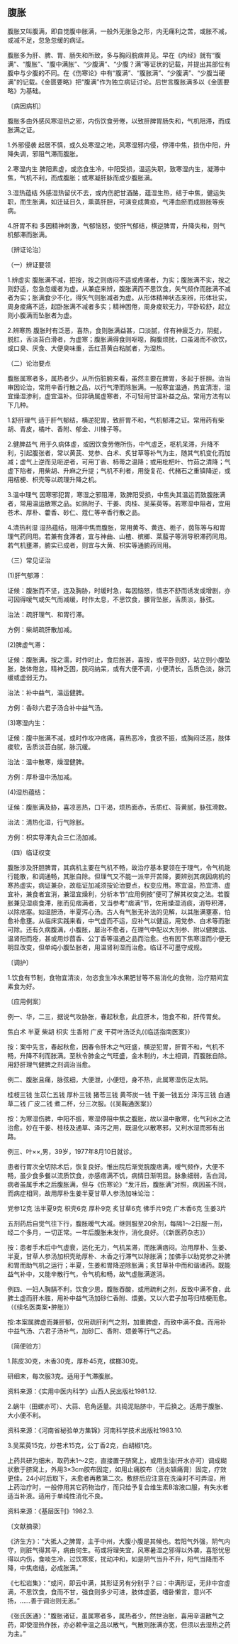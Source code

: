 ## 腹胀

腹胀又叫腹满，即自觉腹中胀满，一般外无胀急之形，内无痛利之苦，或胀不减，或减不足，忽急忽缓的病证。

腹胀多为肝、脾、胃、肠失和所致，多与胸闷脘痞并见。早在《内经》就有“腹满”、“腹胀”、"腹中满胀”、“少腹满”、“少腹？满”等证状的记载，并提出其部位有腹中与少腹的不同。在《伤寒论》中有“腹满”、“腹胀满”、“少腹满”、“少腹当硬满”的记载。《金匮要略》把“腹满”作为独立病证讨论。后世言腹胀满多以《金匮要略》为基础。

〔病因病机〕

腹胀多由外感风寒湿热之邪，内伤饮食劳倦，以致肝脾胃肠失和，气机阻滞，而成胀满之证。

1.外邪侵袭 起居不慎，或久处寒湿之地，风寒湿邪内侵，停滞中焦，损伤中阳，升降失调，邪阻气滞而腹胀。

2.寒湿内生 脾阳素虚，或恣食生冷，中阳受损，温运失职，致寒湿内生，凝滞中焦，气机不利，而成腹胀；或寒凝肝脉而成少腹胀满。

3.湿热蕴结 外感湿热留伏不去，或内伤肥甘酒酪，蕴湿生热，结于中焦，健运失职，而生胀满，如迁延日久，熏蒸肝胆，可演变成黄疸，气滞血瘀而成臌胀等疾病。

4.肝胃不和 多因精神刺激，气郁恼怒，使肝气郁结，横逆脾胃，升降失和，则气机郁滞而胀满。

〔辨证论治〕

（一）辨证要领

1.辨虚实 腹胀满不减，拒按，按之则痞闷不适或疼痛者，为实；腹胀满不实，按之则舒适，忽急忽缓者为虚。从兼症来辨，腹胀满而不思饮食，矢气频作而胀满不减者为实；胀满食少不化，得矢气则胀减者为虚。从形体精神状态来辨，形体壮实，周身痠痛不适，起卧胀满不减者多实；精神困倦，周身痠软无力，平卧较舒，起立则小腹满而坠胀者为虚。

2.辨寒热 腹胀时有泛恶，喜热，食则胀满益甚，口淡腻，伴有神疲乏力，阴挺，脱肛，舌淡苔白滑者，为虚寒；腹胀满得食则呕噁，胸腹烦扰，口虽渴而不欲饮，或口臭、厌食、大便臭味重，舌红苔黄白粘腻者，为湿热。

（二）论治要点

腹胀属寒者多，属热者少。从所伤脏腑来看，虽然主要在脾胃，多起于肝胆。治当审因论治，常用辛香行散之品，以行气滯而除胀满。一般寒宜温通，热宜清泄，湿宜燥湿渗利，虚宜温补。但非确属虚寒者，不可轻用甘温补益之品。常用方法有以下几种。

1.舒肝理气 适于肝气郁结，横逆犯胃，致肝胃不和，气机郁滞之证。常用药有柴胡、青皮，橘叶、香附、郁金、川楝子等。

2.健脾益气 用于久病体虚，或因饮食劳倦所伤，中气虚乏，枢机呆滞，升降不利，引起腹张者，常以黄芪、党参、白术、炙甘草等补气为主，随其气机变化而加减；虚气上逆而见呃逆者，可用丁香、柿蒂之温降；或用枇杷叶、竹茹之清降；气虚下陷者，用柴胡、升麻之升提；气机不利者，用旋复花、代赭石之重镇降逆，或用桔梗、枳壳等以疏理升降之机。

3.温中理气 因寒邪犯胃，寒湿之邪阻滞，致脾阳受损，中焦失其温运而致腹胀满者，常用温运散寒之品。如熟附子、干姜、肉桂、吴茱萸等。若寒湿中阻者，宜用苍术、厚朴、藿香、砂仁、蔻仁等辛香行散之品。

4.清热利湿 湿热蕴结，阻滞中焦而腹胀，常用黄芩、黄连、栀子，茵陈等与和胃理气药同用。若兼有食滞者，宜与神曲、山楂、槟榔、莱菔子等消导积滞药同用。若气机壅滞，腑实已成者，则宜与大黄、枳实等通腑药同用。

（三）常见证治

(1)肝气郁滞：

证候：腹胀而不坚，连及胸胁，时缓时急，每因恼怒，情志不舒而诱发或增剧，亦可因得嗳气或矢气而减缓，时作太息，不思饮食，腰背坠胀，舌质淡，脉弦。

治法：疏肝理气、和胃行滞。

方例：柴胡疏肝散加减。

(2)脾虚气滞：

证候：腹胀满，按之濡，时作时止，食后胀甚，喜按，或平卧则舒，站立则小腹坠胀，肢体倦怠，精神乏困，脘闷纳呆，或有大便不调，小便清长，舌质色淡，脉沉缓或虚弱无力。

治法：补中益气，温运健脾。

方例：香砂六君子汤合补中益气汤。

(3)寒湿内生：

证候：腹中胀满不减，或时作攻冲痞痛，喜热恶冷，食欲不振，或胸闷泛恶，肢体痠软，舌质淡苔白腻，脉沉缓。

治法：温中散寒，燥湿健脾。

方例：厚朴温中汤加减。

(4)湿热蕴结：

证候：腹胀满及胁，喜凉恶热，口干渴，烦热面赤，舌质红、苔黄腻，脉弦滑数。

治法：清热化湿，行气除胀。

方例：枳实导滞丸合三仁汤加减。

（四）临证权变

腹胀涉及肝胆脾胃，其病机主要在气机不畅，故治疗基本要领在于理气，令气机能行能散，和调通畅，其胀自除。但理气又不能一派辛开苦降，要辨别其病因病机的寒热虚实，病证兼杂，故临证加减须按论治要点，权变应用。寒宜温，热宜清、虚宜补，兼食者宜消，兼湿宜燥利，分析本节“应用例按”便可了解其权变之法。若腹胀兼见湿痰食滞，胀而见痞满者，又当参考“痞满”节，佐用燥湿消痰，消导积滞，以除痞塞。如温胆汤，半夏泻心汤。古人有气胀无补法的见解，以其胀满壅塞，怕愈补愈壅。从临床实践来看，中气虚而不运，应补气以健运，用党参、白术等而胀可除。还有久病腹满，小腹胀，屡治不愈者，在理气中配以大剂参、附以健脾运、温肾阳而痊，甚或用炒茴香、公丁香等温通之品而治愈。也有因下焦寒湿而小便无明显改变，但单纯小腹坠胀者，用温肾利湿而治愈。临证不可墨守成规。

〔调护〕

1.饮食有节制，食物宜清淡，勿恣食生冷水果肥甘等不易消化的食物，治疗期间宜素食为好。

〔应用例案〕

例一、华，二三，据说气攻胁胀，春起秋愈，此应肝木，饱食不和，肝传胃矣。

焦白术 半夏 柴胡 枳实 生香附 广皮 干荷叶汤泛丸(《临适指南医案》）

按：案中先言，春起秋愈，因春令肝木之气旺盛，横逆犯胃，肝胃不和，气机不畅，升降不利而胀满。至秋令肺金之气旺盛，金木制约，木土相调，而腹胀自除。用舒肝理气健脾之剂调治当愈。

例二、腹胀且痛，脉弦细，大便泄，小便短，身不热，此属寒湿伤足太阴。

桂枝三钱 生苡仁五钱 厚朴三钱 猪苓三钱 黄芩炭一钱 干姜一钱五分 泽泻三钱 白通草二钱 广皮二钱 煮二杯，分三次服。(《吴鞠通医案》）

按：为寒湿伤脾，中阳不振，寒湿停阻中焦之腹胀，故以温中散寒，化气利水之法治愈。妙在干姜、桂枝及通草、泽泻之用，既温化以散寒邪，又利水湿而邪有出路。

例三、叶××,男，39岁，1977年8月10日就诊。

患者行胃次全切除术后，恢复良好。惟出院后渐觉脘腹痞满，嗳气频作，大便不畅，虽少食多餐以流质饮食，亦感痞满不饥，病情日渐明显。脉象细弱，舌白润，病者虽属手术之后腹胀满，但与《伤寒论》“发汗后，腹胀满”对照，病因虽不同，而病症相同，故用厚朴生姜半夏甘草人参汤加味论治：

党参12克 法半夏9克 枳壳6克 厚朴9克 炙甘草6克 佛手片9克 广木香6克 生姜3片

五剂药后自觉气往下行，腹胀暧气大减。继则服至20余剂，每隔1～2日服一剂，经二个多月，一切正常。一年后腹胀未发作，消化良好。（《新医药杂志》）

按：患者手术后中气虚衰，运化无力，气机呆滞，而胀满痞闷。治用厚朴、生姜、半夏，甘草人参汤加枳壳助厚朴、木香之行滞气以除胀满；加佛手以助党参之补脾和胃而助气机之运行；半夏，生姜和胃降逆除胀满；炙甘草补中而和谐诸药。既能益气补中，又能辛散行气，令气机和畅，故气虚胀满遂消。

例四、一妇人胸膈不利，饮食少思，腹胀吞酸，或用疏利之剂，反致中满不食，此脾土虚而肝木胜，用补中益气汤加砂仁香附、煨姜。又以六君子加芎归桔梗而愈。（《续名医类案•肿胀》）

按:本案属脾虚而兼肝郁，仅用疏肝利气之剂，加重脾虚，而致中满不食。而用补中益气汤、六君子汤补气，加砂匚、香附、煨姜等行气之品。

〔简便验方〕

1.陈皮30克，木香30克，厚朴45克，槟榔30克。

研细末，每次服3克。适用于气滞腹胀。

资料来源：《实用中医内科学》山西人民出版社1981.12.

2.蜗牛（田螺亦可）、大蒜、皂角适量。共捣泥贴脐中，干后换之。适用于腹胀、大小便不利。

资科来源：《河南省秘验单方集锦》河南科学技术出版社1983.10.

3.吴茱萸15克，炒苍术15克，公丁香2克，白胡椒1克。

上药共研为细末，取药末1〜2克，直接置于脐窝上，或用生油(开水亦可）调成糊状敷于脐窝上，外用3×3cm胶布固定，如用止痛胶布（消炎镇痛膏）固定，疗效更佳。24小时后取下，未愈者再敷第二次。敷脐后应注意在洗澡时不可弄湿，用上药治疗时，一般停用其它药物治疗，而只给予复合维生素B溶液口服，有失水者适当补液。适用于单纯性消化不良。

资料来源：《基层医刊》1982.3.

〔文献摘录〕

《济生方》：“大抵人之脾胃，主于中州，大腹小腹是其候也。若阳气外强，阴气内守，则脏气得其平，病由何生。苟或将理失宜，风寒暑湿之邪得以外袭，喜怒忧思得以内伤，食啖生冷，过饮寒浆，扰动冲和，如是阴气当升不升，阳气当降而不降，中焦痞结，必成胀满。”

《七松岩集》：“或问，即云中满，其形证另有分别乎？曰：中满形证，无非中宫虚满，不思饮食，食而不甘，强食则多少可进，肢体虚萎，嗜卧懒言，意兴不扬，……善于调治则无恙。”

《张氏医通》："腹胀诸证，虽属寒者多，属热者少，然世治胀，喜用辛温散气之药，即使湿热作胀，亦必赖辛温之品以散气，气散则胀满亦宽，但须以去湿热之药为主。”

